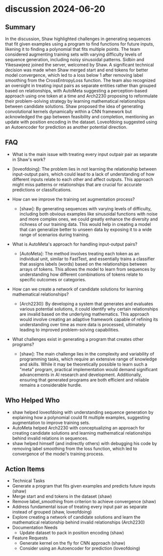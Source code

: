 # discussion 2024-06-20

## Summary

In the discussion, Shaw highlighted challenges in generating sequences that fit given examples using a program to find
functions for future inputs, likening it to finding a polynomial that fits multiple points. The team considered
augmenting training sets with varying difficulty levels of sequence generation, including noisy sinusoidal patterns.
Sidbin and Yikesawjeez joined the server, welcomed by Shaw. A significant technical decision was made when Shaw merged
start and end tokens for better model convergence, which led to a loss below 1 after removing label smoothing from the
CrossEntropyLoss function. The team also recognized an oversight in treating input pairs as separate entities rather
than grouped based on relationships, with AutoMeta suggesting a perception-based approach using one token at a time and
Arch2230 proposing to reformulate their problem-solving strategy by learning mathematical relationships between
candidate solutions. Shaw proposed the idea of generating convolutional kernels dynamically within a CNN framework but
acknowledged the gap between feasibility and completion, mentioning an update with position encoding in the dataset.
Loveofdoing suggested using an Autoencoder for prediction as another potential direction.

## FAQ

- What is the main issue with treating every input outpair pair as separate in Shaw's work?
- [loveofdoing]: The problem lies in not learning the relationship between input-output pairs, which could lead to a
  lack of understanding of how different inputs relate to each other and affect outputs. This approach might miss
  patterns or relationships that are crucial for accurate predictions or classifications.

- How can we improve the training set augmentation process?

    - [shaw]: By generating sequences with varying levels of difficulty, including both obvious examples like sinusoidal
      functions with noise and more complex ones, we could greatly enhance the diversity and richness of our training
      data. This would help in creating a model that can generalize better to unseen data by exposing it to a wide range
      of scenarios during training.

- What is AutoMeta's approach for handling input-output pairs?

    - [AutoMeta]: The method involves treating each token as an individual unit, similar to FastText, and essentially
      trains a classifier that assigns labels (words) based on the relationships between arrays of tokens. This allows
      the model to learn from sequences by understanding how different combinations of tokens relate to specific
      outcomes or categories.

- How can we create a network of candidate solutions for learning mathematical relationships?

    - [Arch2230]: By developing a system that generates and evaluates various potential solutions, it could identify why
      certain relationships are invalid based on the underlying mathematics. This approach would involve creating an
      adaptive framework capable of refining its understanding over time as more data is processed, ultimately leading
      to improved problem-solving capabilities.

- What challenges exist in generating a program that creates other programs?
    - [shaw]: The main challenge lies in the complexity and variability of programming tasks, which require an extensive
      range of knowledge and skills. While it may be theoretically possible to learn such a "meta" program, practical
      implementation would demand significant advancements in AI research and development. Additionally, ensuring that
      generated programs are both efficient and reliable remains a considerable hurdle.

## Who Helped Who

- shaw helped loveofdoing with understanding sequence generation by explaining how a polynomial could fit multiple
  examples, suggesting augmentation to improve training sets.
- AutoMeta helped Arch2230 with conceptualizing an approach for creating candidate solutions and learning mathematical relationships behind invalid relations in sequences.
- shaw helped himself (and indirectly others) with debugging his code by removing label smoothing from the loss function, which led to convergence of the model's training process.

## Action Items

- Technical Tasks
- Generate a program that fits given examples and predicts future inputs (shaw)
- Merge start and end tokens in the dataset (shaw)
- Remove label_smoothing from criterion to achieve convergence (shaw)
- Address fundamental issue of treating every input pair as separate instead of grouped (shaw, loveofdoing)
- Explore creating a network of candidate solutions and learn the mathematical relationship behind invalid
  relationships (Arch2230)
- Documentation Needs
    - Update dataset to pack in position encoding (shaw)
- Feature Requests
    - Generate kernel on the fly for CNN approach (shaw)
    - Consider using an Autoencoder for prediction (loveofdoing)
